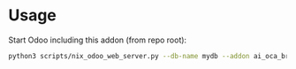 # Usage

Start Odoo including this addon (from repo root):

```bash
python3 scripts/nix_odoo_web_server.py --db-name mydb --addon ai_oca_bridge_chatter
```
